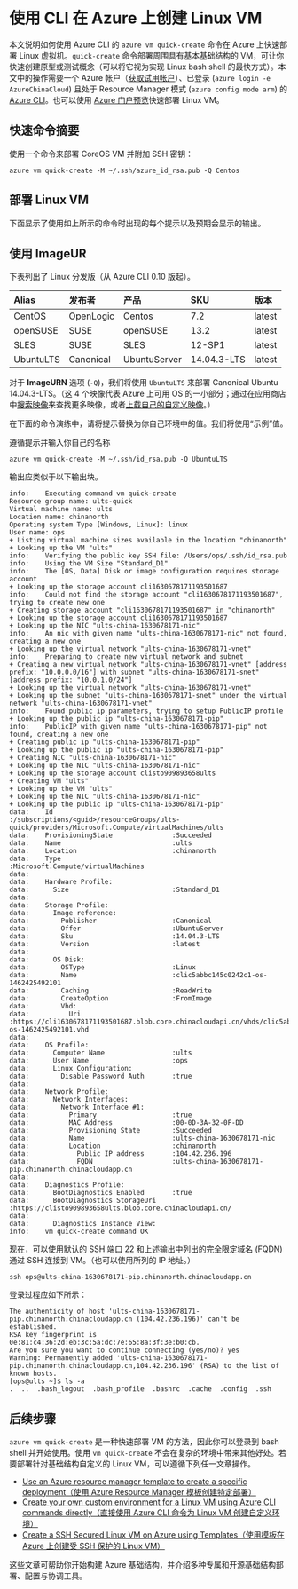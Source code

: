 <!-- ARM: tested -->

<properties
   pageTitle="使用 CLI 在 Azure 上创建 Linux VM | Azure"
   description="使用 CLI 在 Azure 上创建 Linux VM。"
   services="virtual-machines-linux"
   documentationCenter=""
   authors="vlivech"
   manager="timlt"
   editor=""/>

<tags
	ms.service="virtual-machines-linux"
	ms.date="05/03/2016"
	wacn.date="06/27/2016"/>


# 使用 CLI 在 Azure 上创建 Linux VM

本文说明如何使用 Azure CLI 的 `azure vm quick-create` 命令在 Azure 上快速部署 Linux 虚拟机。`quick-create` 命令部署周围具有基本基础结构的 VM，可让你快速创建原型或测试概念（可以将它视为实现 Linux bash shell 的最快方式）。本文中的操作需要一个 Azure 帐户（[获取试用帐户](/pricing/1rmb-trial/)）、已登录 (`azure login -e AzureChinaCloud`) 且处于 Resource Manager 模式 (`azure config mode arm`) 的 [Azure CLI](/documentation/articles/xplat-cli-install/)。也可以使用 [Azure 门户预览](/documentation/articles/virtual-machines-linux-quick-create-portal/)快速部署 Linux VM。

## 快速命令摘要

使用一个命令来部署 CoreOS VM 并附加 SSH 密钥：

	azure vm quick-create -M ~/.ssh/azure_id_rsa.pub -Q Centos

## 部署 Linux VM

下面显示了使用如上所示的命令时出现的每个提示以及预期会显示的输出。

## 使用 ImageUR

下表列出了 Linux 分发版（从 Azure CLI 0.10 版起）。

| Alias     | 发布者 | 产品 | SKU | 版本 |
|:----------|:----------|:-------------|:------------|:--------|
| CentOS    | OpenLogic | Centos | 7.2 | latest |
| openSUSE  | SUSE | openSUSE | 13.2 | latest |
| SLES      | SUSE      | SLES         | 12-SP1      | latest  |
| UbuntuLTS | Canonical | UbuntuServer | 14\.04.3-LTS | latest |



对于 **ImageURN** 选项 (`-Q`)，我们将使用 `UbuntuLTS` 来部署 Canonical Ubuntu 14.04.3-LTS。（这 4 个映像代表 Azure 上可用 OS 的一小部分；通过在应用商店中[搜索映像](/documentation/articles/virtual-machines-linux-cli-ps-findimage/)来查找更多映像，或者[上载自己的自定义映像](/documentation/articles/virtual-machines-linux-create-upload-generic/)。）

在下面的命令演练中，请将提示替换为你自己环境中的值。我们将使用“示例”值。

遵循提示并输入你自己的名称

	azure vm quick-create -M ~/.ssh/id_rsa.pub -Q UbuntuLTS

输出应类似于以下输出块。

	info:    Executing command vm quick-create
	Resource group name: ults-quick
	Virtual machine name: ults
	Location name: chinanorth
	Operating system Type [Windows, Linux]: linux
	User name: ops
	+ Listing virtual machine sizes available in the location "chinanorth"
	+ Looking up the VM "ults"
	info:    Verifying the public key SSH file: /Users/ops/.ssh/id_rsa.pub
	info:    Using the VM Size "Standard_D1"
	info:    The [OS, Data] Disk or image configuration requires storage account
	+ Looking up the storage account cli1630678171193501687
	info:    Could not find the storage account "cli1630678171193501687", trying to create new one
	+ Creating storage account "cli1630678171193501687" in "chinanorth"
	+ Looking up the storage account cli1630678171193501687
	+ Looking up the NIC "ults-china-1630678171-nic"
	info:    An nic with given name "ults-china-1630678171-nic" not found, creating a new one
	+ Looking up the virtual network "ults-china-1630678171-vnet"
	info:    Preparing to create new virtual network and subnet
	+ Creating a new virtual network "ults-china-1630678171-vnet" [address prefix: "10.0.0.0/16"] with subnet "ults-china-1630678171-snet" [address prefix: "10.0.1.0/24"]
	+ Looking up the virtual network "ults-china-1630678171-vnet"
	+ Looking up the subnet "ults-china-1630678171-snet" under the virtual network "ults-china-1630678171-vnet"
	info:    Found public ip parameters, trying to setup PublicIP profile
	+ Looking up the public ip "ults-china-1630678171-pip"
	info:    PublicIP with given name "ults-china-1630678171-pip" not found, creating a new one
	+ Creating public ip "ults-china-1630678171-pip"
	+ Looking up the public ip "ults-china-1630678171-pip"
	+ Creating NIC "ults-china-1630678171-nic"
	+ Looking up the NIC "ults-china-1630678171-nic"
	+ Looking up the storage account clisto909893658ults
	+ Creating VM "ults"
	+ Looking up the VM "ults"
	+ Looking up the NIC "ults-china-1630678171-nic"
	+ Looking up the public ip "ults-china-1630678171-pip"
	data:    Id                              :/subscriptions/<guid>/resourceGroups/ults-quick/providers/Microsoft.Compute/virtualMachines/ults
	data:    ProvisioningState               :Succeeded
	data:    Name                            :ults
	data:    Location                        :chinanorth
	data:    Type                            :Microsoft.Compute/virtualMachines
	data:
	data:    Hardware Profile:
	data:      Size                          :Standard_D1
	data:
	data:    Storage Profile:
	data:      Image reference:
	data:        Publisher                   :Canonical
	data:        Offer                       :UbuntuServer
	data:        Sku                         :14.04.3-LTS
	data:        Version                     :latest
	data:
	data:      OS Disk:
	data:        OSType                      :Linux
	data:        Name                        :clic5abbc145c0242c1-os-1462425492101
	data:        Caching                     :ReadWrite
	data:        CreateOption                :FromImage
	data:        Vhd:
	data:          Uri                       :https://cli1630678171193501687.blob.core.chinacloudapi.cn/vhds/clic5abbc145c0242c1-os-1462425492101.vhd
	data:
	data:    OS Profile:
	data:      Computer Name                 :ults
	data:      User Name                     :ops
	data:      Linux Configuration:
	data:        Disable Password Auth       :true
	data:
	data:    Network Profile:
	data:      Network Interfaces:
	data:        Network Interface #1:
	data:          Primary                   :true
	data:          MAC Address               :00-0D-3A-32-0F-DD
	data:          Provisioning State        :Succeeded
	data:          Name                      :ults-china-1630678171-nic
	data:          Location                  :chinanorth
	data:            Public IP address       :104.42.236.196
	data:            FQDN                    :ults-china-1630678171-pip.chinanorth.chinacloudapp.cn
	data:
	data:    Diagnostics Profile:
	data:      BootDiagnostics Enabled       :true
	data:      BootDiagnostics StorageUri    :https://clisto909893658ults.blob.core.chinacloudapi.cn/
	data:
	data:      Diagnostics Instance View:
	info:    vm quick-create command OK

现在，可以使用默认的 SSH 端口 22 和上述输出中列出的完全限定域名 (FQDN) 通过 SSH 连接到 VM。（也可以使用所列的 IP 地址。）

	ssh ops@ults-china-1630678171-pip.chinanorth.chinacloudapp.cn

登录过程应如下所示：

	The authenticity of host 'ults-china-1630678171-pip.chinanorth.chinacloudapp.cn (104.42.236.196)' can't be established.
	RSA key fingerprint is 0e:81:c4:36:2d:eb:3c:5a:dc:7e:65:8a:3f:3e:b0:cb.
	Are you sure you want to continue connecting (yes/no)? yes
	Warning: Permanently added 'ults-china-1630678171-pip.chinanorth.chinacloudapp.cn,104.42.236.196' (RSA) to the list of known hosts.
	[ops@ults ~]$ ls -a
	.  ..  .bash_logout  .bash_profile  .bashrc  .cache  .config  .ssh

## 后续步骤

`azure vm quick-create` 是一种快速部署 VM 的方法，因此你可以登录到 bash shell 并开始使用。使用 `vm quick-create` 不会在复杂的环境中带来其他好处。若要部署针对基础结构自定义的 Linux VM，可以遵循下列任一文章操作。

- [Use an Azure resource manager template to create a specific deployment（使用 Azure Resource Manager 模板创建特定部署）](/documentation/articles/virtual-machines-linux-cli-deploy-templates/)
- [Create your own custom environment for a Linux VM using Azure CLI commands directly（直接使用 Azure CLI 命令为 Linux VM 创建自定义环境）](/documentation/articles/virtual-machines-linux-create-cli-complete/)
- [Create a SSH Secured Linux VM on Azure using Templates（使用模板在 Azure 上创建受 SSH 保护的 Linux VM）](/documentation/articles/virtual-machines-linux-create-ssh-secured-vm-from-template/)

这些文章可帮助你开始构建 Azure 基础结构，并介绍多种专属和开源基础结构部署、配置与协调工具。

<!---HONumber=Mooncake_0620_2016-->